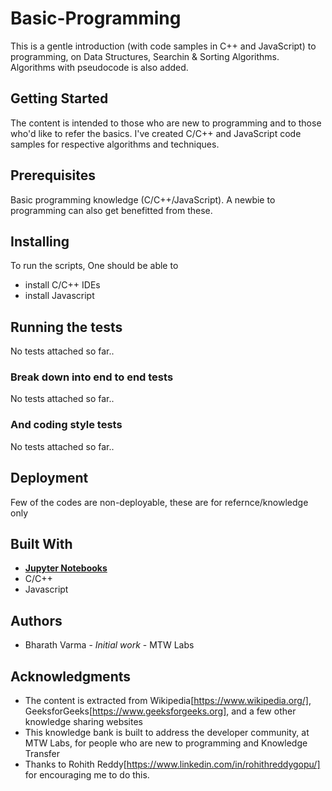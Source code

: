 # Basic-Programming

This is a gentle introduction (with code samples in C++ and JavaScript) to programming, on Data Structures, Searchin & Sorting Algorithms. Algorithms with pseudocode is also added.

## Getting Started

The content is intended to those who are new to programming and to those who'd like to refer the basics. I've created C/C++ and JavaScript code samples for respective algorithms and techniques.


## Prerequisites

Basic programming knowledge (C/C++/JavaScript). A newbie to programming can also get benefitted from these.

## Installing

To run the scripts, One should be able to 
* install C/C++ IDEs
* install Javascript 

## Running the tests

No tests attached so far..

### Break down into end to end tests

No tests attached so far..

### And coding style tests

No tests attached so far..

## Deployment

Few of the codes are non-deployable, these are for refernce/knowledge only

## Built With

* __[Jupyter Notebooks](http://jupyter.org/)__
* C/C++
* Javascript

## Authors

* Bharath Varma - *Initial work* - MTW Labs

## Acknowledgments

* The content is extracted from Wikipedia[https://www.wikipedia.org/], GeeksforGeeks[https://www.geeksforgeeks.org], and a few other knowledge sharing websites
* This knowledge bank is built to address the developer community, at MTW Labs, for people who are new to programming and Knowledge Transfer
* Thanks to Rohith Reddy[https://www.linkedin.com/in/rohithreddygopu/] for encouraging me to do this.
